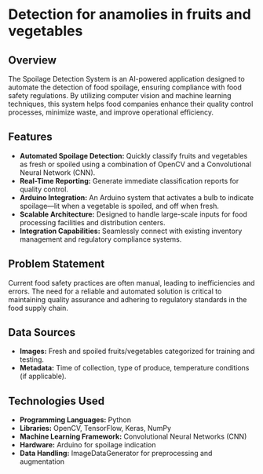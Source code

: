 # Detection for anamolies in fruits and vegetables

## Overview
The Spoilage Detection System is an AI-powered application designed to automate the detection of food spoilage, ensuring compliance with food safety regulations. By utilizing computer vision and machine learning techniques, this system helps food companies enhance their quality control processes, minimize waste, and improve operational efficiency.

## Features
- **Automated Spoilage Detection:** Quickly classify fruits and vegetables as fresh or spoiled using a combination of OpenCV and a Convolutional Neural Network (CNN).
- **Real-Time Reporting:** Generate immediate classification reports for quality control.
- **Arduino Integration:** An Arduino system that activates a bulb to indicate spoilage—lit when a vegetable is spoiled, and off when fresh.
- **Scalable Architecture:** Designed to handle large-scale inputs for food processing facilities and distribution centers.
- **Integration Capabilities:** Seamlessly connect with existing inventory management and regulatory compliance systems.

## Problem Statement
Current food safety practices are often manual, leading to inefficiencies and errors. The need for a reliable and automated solution is critical to maintaining quality assurance and adhering to regulatory standards in the food supply chain.

## Data Sources
- **Images:** Fresh and spoiled fruits/vegetables categorized for training and testing.
- **Metadata:** Time of collection, type of produce, temperature conditions (if applicable).

## Technologies Used
- **Programming Languages:** Python
- **Libraries:** OpenCV, TensorFlow, Keras, NumPy
- **Machine Learning Framework:** Convolutional Neural Networks (CNN)
- **Hardware:** Arduino for spoilage indication
- **Data Handling:** ImageDataGenerator for preprocessing and augmentation



